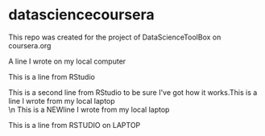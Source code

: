 datasciencecoursera
===================

This repo was created for the project of DataScienceToolBox on coursera.org

A line I wrote on my local computer  

This is a line from RStudio

This is a second line from RStudio to be sure I've got how it works.This is a line I wrote from my local laptop  
\n This is a NEWline I wrote from my local laptop  

This is a line from RSTUDIO on LAPTOP
